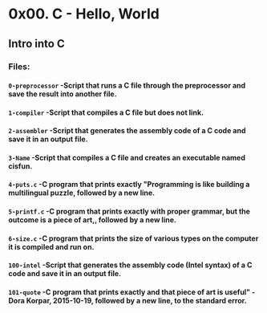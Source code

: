 # 0x00. C - Hello, World

## Intro into C

### Files:

#### `0-preprocessor` -Script that runs a C file through the preprocessor and save the result into another file.

#### `1-compiler` -Script that compiles a C file but does not link.

#### `2-assembler` -Script that generates the assembly code of a C code and save it in an output file.

#### `3-Name` -Script that compiles a C file and creates an executable named cisfun.

#### `4-puts.c` -C program that prints exactly "Programming is like building a multilingual puzzle, followed by a new line.

#### `5-printf.c` -C program that prints exactly with proper grammar, but the outcome is a piece of art,, followed by a new line.

#### `6-size.c` -C program that prints the size of various types on the computer it is compiled and run on.

#### `100-intel` -Script that generates the assembly code (Intel syntax) of a C code and save it in an output file.

#### `101-quote` -C program that prints exactly and that piece of art is useful" - Dora Korpar, 2015-10-19, followed by a new line, to the standard error.
